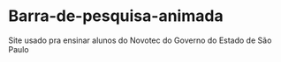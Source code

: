 # Barra-de-pesquisa-animada
Site usado pra ensinar alunos do Novotec do Governo do Estado de São Paulo
